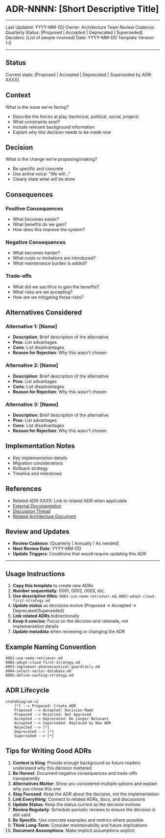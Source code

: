 # ADR-NNNN: [Short Descriptive Title]

---

Last Updated: YYYY-MM-DD
Owner: Architecture Team
Review Cadence: Quarterly
Status: [Proposed | Accepted | Deprecated | Superseded]
Deciders: [List of people involved]
Date: YYYY-MM-DD
Template Version: 1.0

---

## Status

Current state: [Proposed | Accepted | Deprecated | Superseded by ADR-XXXX]

## Context

What is the issue we're facing?

- Describe the forces at play (technical, political, social, project)
- What constraints exist?
- Include relevant background information
- Explain why this decision needs to be made now

## Decision

What is the change we're proposing/making?

- Be specific and concrete
- Use active voice: "We will..."
- Clearly state what will be done

## Consequences

### Positive Consequences

- What becomes easier?
- What benefits do we gain?
- How does this improve the system?

### Negative Consequences

- What becomes harder?
- What costs or limitations are introduced?
- What maintenance burden is added?

### Trade-offs

- What did we sacrifice to gain the benefits?
- What risks are we accepting?
- How are we mitigating those risks?

## Alternatives Considered

### Alternative 1: [Name]

- **Description**: Brief description of the alternative
- **Pros**: List advantages
- **Cons**: List disadvantages
- **Reason for Rejection**: Why this wasn't chosen

### Alternative 2: [Name]

- **Description**: Brief description of the alternative
- **Pros**: List advantages
- **Cons**: List disadvantages
- **Reason for Rejection**: Why this wasn't chosen

### Alternative 3: [Name]

- **Description**: Brief description of the alternative
- **Pros**: List advantages
- **Cons**: List disadvantages
- **Reason for Rejection**: Why this wasn't chosen

## Implementation Notes

- Key implementation details
- Migration considerations
- Rollback strategy
- Timeline and milestones

## References

- Related ADR-XXXX: Link to related ADR when applicable
- [External Documentation](https://example.com)
- [Discussion Thread](https://github.com/org/repo/issues/123)
- [Related Architecture Document](../ARCHITECTURE.md)

## Review and Updates

- **Review Cadence**: [Quarterly | Annually | As needed]
- **Next Review Date**: YYYY-MM-DD
- **Update Triggers**: Conditions that would require updating this ADR

---

## Usage Instructions

1. **Copy this template** to create new ADRs
2. **Number sequentially**: 0001, 0002, 0003, etc.
3. **Use descriptive titles**: `0001-use-nemo-retriever.md`, `0002-adopt-cloud-first-strategy.md`
4. **Update status** as decisions evolve (Proposed → Accepted → Deprecated/Superseded)
5. **Link related ADRs** bidirectionally
6. **Keep it concise**: Focus on the decision and rationale, not implementation details
7. **Update metadata** when reviewing or changing the ADR

## Example Naming Convention

```
0001-use-nemo-retriever.md
0002-adopt-cloud-first-strategy.md
0003-implement-pharmaceutical-guardrails.md
0004-select-vector-database.md
0005-define-caching-strategy.md
```

## ADR Lifecycle

```mermaid
stateDiagram-v2
    [*] --> Proposed: Create ADR
    Proposed --> Accepted: Decision Made
    Proposed --> Rejected: Not Approved
    Accepted --> Deprecated: No Longer Relevant
    Accepted --> Superseded: Replaced by New ADR
    Rejected --> [*]
    Deprecated --> [*]
    Superseded --> [*]
```

## Tips for Writing Good ADRs

1. **Context is King**: Provide enough background so future readers understand why this decision mattered
2. **Be Honest**: Document negative consequences and trade-offs transparently
3. **Alternatives Matter**: Show you considered multiple options and explain why you chose this one
4. **Stay Focused**: Keep the ADR about the decision, not the implementation
5. **Link Everything**: Connect to related ADRs, docs, and discussions
6. **Update Status**: Keep the status current as the decision evolves
7. **Review Regularly**: Schedule periodic reviews to ensure the decision is still valid
8. **Be Specific**: Use concrete examples and metrics where possible
9. **Think Long-Term**: Consider maintainability and future implications
10. **Document Assumptions**: Make implicit assumptions explicit

